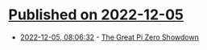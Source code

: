 # [Published on 2022-12-05](index.md)

* [2022-12-05, 08:06:32](https://news.ycombinator.com/item?id=33862810) - [The Great Pi Zero Showdown](https://bret.dk/pi-zero-showdown/)
